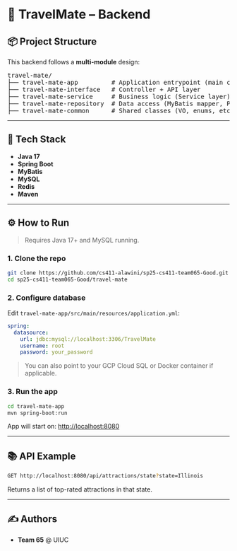 # 🧳 TravelMate – Backend

## 📦 Project Structure

This backend follows a **multi-module** design:
<pre>
travel-mate/
├── travel-mate-app         # Application entrypoint (main class)
├── travel-mate-interface   # Controller + API layer
├── travel-mate-service     # Business logic (Service layer)
├── travel-mate-repository  # Data access (MyBatis mapper, PO)
├── travel-mate-common      # Shared classes (VO, enums, etc.)
</pre>

---

## 🚀 Tech Stack

- **Java 17**
- **Spring Boot**
- **MyBatis**
- **MySQL**
- **Redis**
- **Maven**

---

## ⚙️ How to Run

> Requires Java 17+ and MySQL running.

### 1. Clone the repo

```bash
git clone https://github.com/cs411-alawini/sp25-cs411-team065-Good.git
cd sp25-cs411-team065-Good/travel-mate
```
### 2. Configure database
Edit `travel-mate-app/src/main/resources/application.yml`:
```yaml
spring:
  datasource:
    url: jdbc:mysql://localhost:3306/TravelMate
    username: root
    password: your_password
```
> You can also point to your GCP Cloud SQL or Docker container if applicable.
### 3. Run the app
```bash
cd travel-mate-app
mvn spring-boot:run
```
App will start on: [http://localhost:8080](http://localhost:8080)

---
## 📚 API Example
```bash
GET http://localhost:8080/api/attractions/state?state=Illinois
```
Returns a list of top-rated attractions in that state.

---
## ✍️ Authors
- **Team 65** @ UIUC